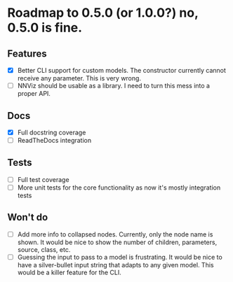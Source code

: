 # Roadmap to 0.5.0 (or 1.0.0?) no, 0.5.0 is fine.

## Features
- [x] Better CLI support for custom models. The constructor currently cannot receive any parameter. This is very wrong.
- [ ] NNViz should be usable as a library. I need to turn this mess into a proper API.

## Docs
- [x] Full docstring coverage
- [ ] ReadTheDocs integration

## Tests
- [ ] Full test coverage
- [ ] More unit tests for the core functionality as now it's mostly integration tests

## Won't do
- [ ] Add more info to collapsed nodes. Currently, only the node name is shown. It would be nice to show the number of children, parameters, source, class, etc.
- [ ] Guessing the input to pass to a model is frustrating. It would be nice to have a silver-bullet input string that adapts to any given model. This would be a killer feature for the CLI.
